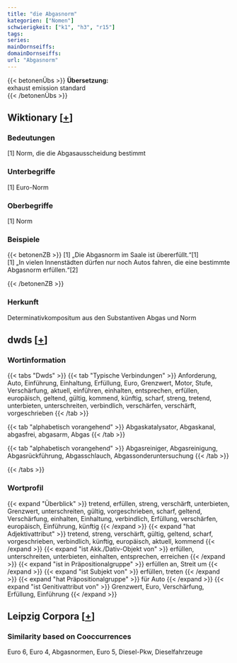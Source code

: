 ```yaml
---
title: "die Abgasnorm"
kategorien: ["Nomen"]
schwierigkeit: ["k1", "h3", "r15"]
tags:
series:
mainDornseiffs:
domainDornseiffs:
url: "Abgasnorm"
---
```


{{< betonenÜbs >}}
**Übersetzung:**  
exhaust emission standard  
{{< /betonenÜbs >}}

## Wiktionary [[+](https://de.wiktionary.org/wiki/Abgasnorm)]

### Bedeutungen
[1] Norm, die die Abgasausscheidung bestimmt  

### Unterbegriffe
[1] Euro-Norm  

### Oberbegriffe
[1] Norm  

### Beispiele
{{< betonenZB >}}
[1] „Die Abgasnorm im Saale ist übererfüllt.“[1]  
[1] „In vielen Innenstädten dürfen nur noch Autos fahren, die eine bestimmte Abgasnorm erfüllen.“[2]  

{{< /betonenZB >}}
### Herkunft
Determinativkompositum aus den Substantiven Abgas und Norm  



## dwds [[+](https://www.dwds.de/wb/Abgasnorm)]

### Wortinformation
{{< tabs "Dwds" >}}
{{< tab "Typische Verbindungen" >}}
Anforderung, Auto, Einführung, Einhaltung, Erfüllung, Euro, Grenzwert, Motor, Stufe, Verschärfung, aktuell, einführen, einhalten, entsprechen, erfüllen, europäisch, geltend, gültig, kommend, künftig, scharf, streng, tretend, unterbieten, unterschreiten, verbindlich, verschärfen, verschärft, vorgeschrieben
{{< /tab >}}

{{< tab "alphabetisch vorangehend" >}}
Abgaskatalysator, Abgaskanal, abgasfrei, abgasarm, Abgas
{{< /tab >}}

{{< tab "alphabetisch vorangehend" >}}
Abgasreiniger, Abgasreinigung, Abgasrückführung, Abgasschlauch, Abgassonderuntersuchung
{{< /tab >}}

{{< /tabs >}}

### Wortprofil
{{< expand "Überblick" >}} tretend, erfüllen, streng, verschärft, unterbieten, Grenzwert, unterschreiten, gültig, vorgeschrieben, scharf, geltend, Verschärfung, einhalten, Einhaltung, verbindlich, Erfüllung, verschärfen, europäisch, Einführung, künftig {{< /expand >}}
{{< expand "hat Adjektivattribut" >}} tretend, streng, verschärft, gültig, geltend, scharf, vorgeschrieben, verbindlich, künftig, europäisch, aktuell, kommend {{< /expand >}}
{{< expand "ist Akk./Dativ-Objekt von" >}} erfüllen, unterschreiten, unterbieten, einhalten, entsprechen, erreichen {{< /expand >}}
{{< expand "ist in Präpositionalgruppe" >}} erfüllen an, Streit um {{< /expand >}}
{{< expand "ist Subjekt von" >}} erfüllen, treten {{< /expand >}}
{{< expand "hat Präpositionalgruppe" >}} für Auto {{< /expand >}}
{{< expand "ist Genitivattribut von" >}} Grenzwert, Euro, Verschärfung, Erfüllung, Einführung {{< /expand >}}

## Leipzig Corpora [[+](https://corpora.uni-leipzig.de/en/res?word=Abgasnorm&corpusId=deu_newscrawl-public_2018)]


### Similarity based on Cooccurrences
Euro 6, Euro 4, Abgasnormen, Euro 5, Diesel-Pkw, Dieselfahrzeuge


